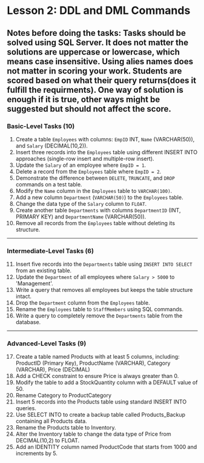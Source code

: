 # Lesson 2: DDL and DML Commands

Notes before doing the tasks: Tasks should be solved using SQL Server. It does not matter the solutions are uppercase or lowercase, which means case insensitive. Using alies names does not matter in scoring your work. Students are scored based on what their query returns(does it fulfill the requirments). One way of solution is enough if it is true, other ways might be suggested but should not affect the score.
---

### **Basic-Level Tasks (10)**  
1. Create a table `Employees` with columns: `EmpID` INT, `Name` (VARCHAR(50)), and `Salary` (DECIMAL(10,2)).  
2. Insert three records into the `Employees` table using different INSERT INTO approaches (single-row insert and multiple-row insert).  
3. Update the `Salary` of an employee where `EmpID = 1`.  
4. Delete a record from the `Employees` table where `EmpID = 2`.  
5. Demonstrate the difference between `DELETE`, `TRUNCATE`, and `DROP` commands on a test table.  
6. Modify the `Name` column in the `Employees` table to `VARCHAR(100)`.  
7. Add a new column `Department` (`VARCHAR(50)`) to the `Employees` table.  
8. Change the data type of the `Salary` column to `FLOAT`.  
9. Create another table `Departments` with columns `DepartmentID` (INT, PRIMARY KEY) and `DepartmentName` (VARCHAR(50)).  
10. Remove all records from the `Employees` table without deleting its structure.  

---

### **Intermediate-Level Tasks (6)**  
11. Insert five records into the `Departments` table using `INSERT INTO SELECT` from an existing table.  
12. Update the `Department` of all employees where `Salary > 5000` to 'Management'.  
13. Write a query that removes all employees but keeps the table structure intact.   
14. Drop the `Department` column from the `Employees` table.   
15. Rename the `Employees` table to `StaffMembers` using SQL commands.  
16. Write a query to completely remove the `Departments` table from the database.  

---

### **Advanced-Level Tasks (9)**        
17. Create a table named Products with at least 5 columns, including: ProductID (Primary Key), ProductName (VARCHAR), Category (VARCHAR), Price (DECIMAL)
18. Add a CHECK constraint to ensure Price is always greater than 0.
19. Modify the table to add a StockQuantity column with a DEFAULT value of 50.
20. Rename Category to ProductCategory
21. Insert 5 records into the Products table using standard INSERT INTO queries.
22. Use SELECT INTO to create a backup table called Products_Backup containing all Products data.
23. Rename the Products table to Inventory.
24. Alter the Inventory table to change the data type of Price from DECIMAL(10,2) to FLOAT.
25. Add an IDENTITY column named ProductCode that starts from 1000 and increments by 5.
